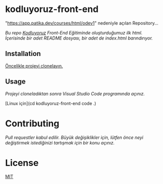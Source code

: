 # kodluyoruz-front-end
"https://app.patika.dev/courses/html/odev1" nedeniyle açılan Repository...


*Bu repo [Kodluyoruz](https://app.patika.dev/courses/html/odev1) Front-End Eğitiminde oluşturduğumuz ilk html. İçerisinde bir adet README dosyası, bir adet de index.html barındırıyor.*

## Installation

[Öncelikle projeyi clonelayın.](https://github.com/irfansukru/kodluyoruz-front-end.git)

## Usage

*Projeyi cloneladıktan sonra Visual Studio Code programında açınız.*

[Linux için](cd kodluyoruz-front-end code .)

# Contributing

*Pull requestler kabul edilir. Büyük değişiklikler için, lütfen önce neyi değiştirmek istediğinizi tartışmak için bir konu açınız.*

# License

[MIT](http://choosealicense.com/licenses/mit/)
